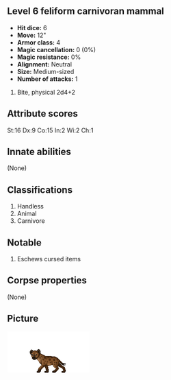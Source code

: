 ## Level 6 feliform carnivoran mammal

- **Hit dice:** 6
- **Move:** 12"
- **Armor class:** 4
- **Magic cancellation:** 0 (0%)
- **Magic resistance:** 0%
- **Alignment:** Neutral
- **Size:** Medium-sized
- **Number of attacks:** 1
1. Bite, physical 2d4+2

## Attribute scores

St:16 Dx:9 Co:15 In:2 Wi:2 Ch:1

## Innate abilities

(None)

## Classifications

1. Handless
2. Animal
3. Carnivore

## Notable

1. Eschews cursed items

## Corpse properties

(None)

## Picture

![Hyena](https://github.com/hyvanmielenpelit/GnollHackTileSet/blob/main/Monsters/hyena/hyena.png?raw=true)

